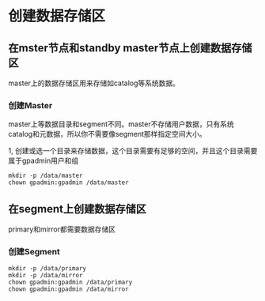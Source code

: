 # 创建数据存储区

## 在mster节点和standby master节点上创建数据存储区

master上的数据存储区用来存储如catalog等系统数据。

### 创建Master

master上等数据目录和segment不同。master不存储用户数据，只有系统catalog和元数据，所以你不需要像segment那样指定空间大小。

1, 创建或选一个目录来存储数据，这个目录需要有足够的空间，并且这个目录需要属于gpadmin用户和组

``` shell
mkdir -p /data/master
chown gpadmin:gpadmin /data/master
```

## 在segment上创建数据存储区

primary和mirror都需要数据存储区

### 创建Segment

``` shell
mkdir -p /data/primary
mkdir -p /data/mirror
chown gpadmin:gpadmin /data/primary
chown gpadmin:gpadmin /data/mirror
```

